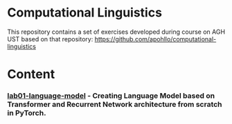 # Computational Linguistics
This repository contains a set of exercises developed during course on AGH UST based on that repository: https://github.com/apohllo/computational-linguistics


# Content

### [lab01-language-model](./lab01-language-model) - Creating Language Model based on Transformer and Recurrent Network architecture from scratch in PyTorch.
